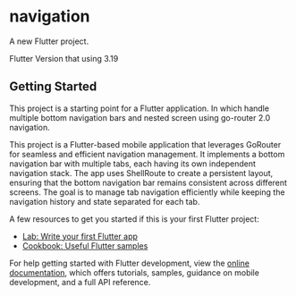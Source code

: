 # navigation

A new Flutter project.

Flutter Version that using 3.19

## Getting Started

This project is a starting point for a Flutter application.
In which handle multiple bottom navigation bars and nested screen using go-router 2.0 navigation.

This project is a Flutter-based mobile application that leverages GoRouter for seamless and efficient navigation management. 
It implements a bottom navigation bar with multiple tabs, each having its own independent navigation stack. 
The app uses ShellRoute to create a persistent layout, ensuring that the bottom navigation bar remains consistent across different screens. 
The goal is to manage tab navigation efficiently while keeping the navigation history and state separated for each tab.

A few resources to get you started if this is your first Flutter project:

- [Lab: Write your first Flutter app](https://docs.flutter.dev/get-started/codelab)
- [Cookbook: Useful Flutter samples](https://docs.flutter.dev/cookbook)

For help getting started with Flutter development, view the
[online documentation](https://docs.flutter.dev/), which offers tutorials,
samples, guidance on mobile development, and a full API reference.
